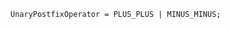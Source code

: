 <!-- This file is generated automatically by infrastructure scripts. Please don't edit by hand. -->

```{ .ebnf .slang-ebnf #UnaryPostfixOperator }
UnaryPostfixOperator = PLUS_PLUS | MINUS_MINUS;
```
